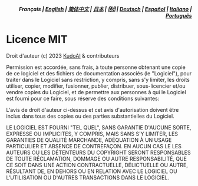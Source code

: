 <div align="right">
<h5>Français | <a href="../../LICENSE.md">English</a> | <a href="../zh-cn/LICENSE.md">简体中文</a> | <a href="../ja/LICENSE.md">日本</a> | <a href="../hi/LICENSE.md">हिंदी</a> | <a href="../de/LICENSE.md">Deutsch</a> | <a href="../es/LICENSE.md">Español</a> | <a href="../it/LICENSE.md">Italiano</a> | <a href="../pt/LICENSE.md">Português</a></h5>
</div>

# Licence MIT

Droit d'auteur (c) 2023 [KudoAI](https://github.com/kudoai) & contributeurs

Permission est accordée, sans frais, à toute personne obtenant une copie de ce logiciel et des fichiers de documentation associés (le "Logiciel"), pour traiter dans le Logiciel sans restriction, y compris, sans s'y limiter, les droits utiliser, copier, modifier, fusionner, publier, distribuer, sous-licencier et/ou vendre copies du Logiciel, et de permettre aux personnes à qui le Logiciel est fourni pour ce faire, sous réserve des conditions suivantes:

L'avis de droit d'auteur ci-dessus et cet avis d'autorisation doivent être inclus dans tous des copies ou des parties substantielles du Logiciel.

LE LOGICIEL EST FOURNI "TEL QUEL", SANS GARANTIE D'AUCUNE SORTE, EXPRESSE OU IMPLICITES, Y COMPRIS, MAIS SANS S'Y LIMITER, LES GARANTIES DE QUALITÉ MARCHANDE, ADÉQUATION À UN USAGE PARTICULIER ET ABSENCE DE CONTREFAÇON. EN AUCUN CAS LE LES AUTEURS OU LES DÉTENTEURS DU COPYRIGHT SERONT RESPONSABLES DE TOUTE RÉCLAMATION, DOMMAGE OU AUTRE RESPONSABILITÉ, QUE CE SOIT DANS UNE ACTION CONTRACTUELLE, DÉLICTUELLE OU AUTRE, RÉSULTANT DE, EN DEHORS OU EN RELATION AVEC LE LOGICIEL OU L'UTILISATION OU D'AUTRES TRANSACTIONS DANS LE LOGICIEL.

